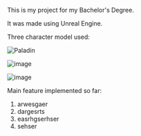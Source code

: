 This is my project for my Bachelor's Degree.

It was made using Unreal Engine.

Three character model used:


![Paladin](https://github.com/user-attachments/assets/c30fdbfa-6515-419a-a814-0e4d7ce56230)

![image](https://github.com/user-attachments/assets/4deda997-d6f1-40ec-8f42-b65293e2dcc1)

![image](https://github.com/user-attachments/assets/22eb5ac3-b650-45f8-a7ca-e5fbf8c7b499)


Main feature implemented so far:
1. arwesgaer
2. dargesrts
3. easrhgserhser
4. sehser

